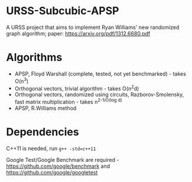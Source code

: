 # URSS-Subcubic-APSP
A URSS project that aims to implement Ryan Williams' new randomized graph algorithm; paper: https://arxiv.org/pdf/1312.6680.pdf

# Algorithms

* APSP, Floyd Warshall (complete, tested, not yet benchmarked) - takes O(n<sup>3</sup>)
* Orthogonal vectors, trivial algorithm - takes O(n<sup>2</sup>d) 
* Orthogonal vectors, randomized using circuits, Razborov-Smolensky, fast matrix multiplication - takes n<sup>2-1/O(log d)</sup>
* APSP, R.Williams method

# Dependencies

C++11 is needed, run `g++ -std=c++11`

Google Test/Google Benchmark are required - https://github.com/google/benchmark and https://github.com/google/googletest

